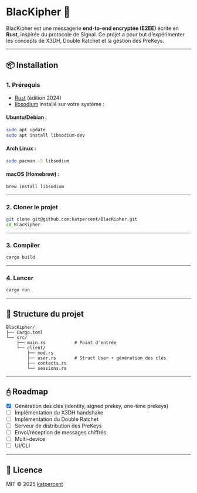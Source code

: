 # BlacKipher 🔐

BlacKipher est une messagerie **end-to-end encryptée (E2EE)** écrite en **Rust**, inspirée du protocole de Signal.
Ce projet a pour but d’expérimenter les concepts de X3DH, Double Ratchet et la gestion des PreKeys.

---

## 📦 Installation

### 1. Prérequis

* [Rust](https://www.rust-lang.org/tools/install) (édition 2024)
* [libsodium](https://libsodium.gitbook.io/doc/installation) installé sur votre système :

#### Ubuntu/Debian :

```bash
sudo apt update
sudo apt install libsodium-dev
```

#### Arch Linux :

```bash
sudo pacman -S libsodium
```

#### macOS (Homebrew) :

```bash
brew install libsodium
```

---

### 2. Cloner le projet

```bash
git clone git@github.com:katpercent/BlacKipher.git
cd BlacKipher
```

---

### 3. Compiler

```bash
cargo build
```

---

### 4. Lancer

```bash
cargo run
```

---

## 📂 Structure du projet

```
BlacKipher/
├── Cargo.toml
└── src/
    ├── main.rs           # Point d'entrée
    └── client/
        ├── mod.rs
        ├── user.rs       # Struct User + génération des clés
        ├── contacts.rs
        └── sessions.rs
```

---

## 🖯 Roadmap

* [x] Génération des clés (identity, signed prekey, one-time prekeys)
* [ ] Implémentation du X3DH handshake
* [ ] Implémentation du Double Ratchet
* [ ] Serveur de distribution des PreKeys
* [ ] Envoi/réception de messages chiffrés
* [ ] Multi-device
* [ ] UI/CLI

---

## 📜 Licence

MIT © 2025 [katpercent](https://github.com/katpercent)

